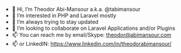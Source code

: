 - 👋 Hi, I’m Theodor Abi-Mansour a.k.a. @tabimansour
- 👀 I’m interested in PHP and Laravel mostly
- 🌱 I’m always trying to stay updated
- 💞️ I’m looking to collaborate on Laravel Applications and/or Plugins
- 📫 You can reach me by email/Skype: theodor@abimansour.com
- 📫 or LinkedIN: https://www.linkedin.com/in/theodorabimansour/
